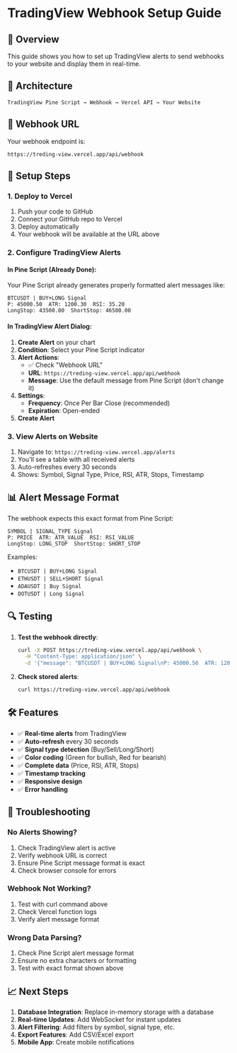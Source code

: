 # TradingView Webhook Setup Guide

## 🎯 Overview
This guide shows you how to set up TradingView alerts to send webhooks to your website and display them in real-time.

## 🚀 Architecture
```
TradingView Pine Script → Webhook → Vercel API → Your Website
```

## 📡 Webhook URL
Your webhook endpoint is:
```
https://treding-view.vercel.app/api/webhook
```

## 🔧 Setup Steps

### 1. Deploy to Vercel
1. Push your code to GitHub
2. Connect your GitHub repo to Vercel
3. Deploy automatically
4. Your webhook will be available at the URL above

### 2. Configure TradingView Alerts

#### In Pine Script (Already Done):
Your Pine Script already generates properly formatted alert messages like:
```
BTCUSDT | BUY+LONG Signal
P: 45000.50  ATR: 1200.30  RSI: 35.20
LongStop: 43500.00  ShortStop: 46500.00
```

#### In TradingView Alert Dialog:
1. **Create Alert** on your chart
2. **Condition**: Select your Pine Script indicator
3. **Alert Actions**: 
   - ✅ Check "Webhook URL"
   - **URL**: `https://treding-view.vercel.app/api/webhook`
   - **Message**: Use the default message from Pine Script (don't change it)
4. **Settings**:
   - **Frequency**: Once Per Bar Close (recommended)
   - **Expiration**: Open-ended
5. **Create Alert**

### 3. View Alerts on Website
1. Navigate to: `https://treding-view.vercel.app/alerts`
2. You'll see a table with all received alerts
3. Auto-refreshes every 30 seconds
4. Shows: Symbol, Signal Type, Price, RSI, ATR, Stops, Timestamp

## 📊 Alert Message Format
The webhook expects this exact format from Pine Script:
```
SYMBOL | SIGNAL_TYPE Signal
P: PRICE  ATR: ATR_VALUE  RSI: RSI_VALUE
LongStop: LONG_STOP  ShortStop: SHORT_STOP
```

Examples:
- `BTCUSDT | BUY+LONG Signal`
- `ETHUSDT | SELL+SHORT Signal`
- `ADAUSDT | Buy Signal`
- `DOTUSDT | Long Signal`

## 🔍 Testing
1. **Test the webhook directly**:
   ```bash
   curl -X POST https://treding-view.vercel.app/api/webhook \
     -H "Content-Type: application/json" \
     -d '{"message": "BTCUSDT | BUY+LONG Signal\nP: 45000.50  ATR: 1200.30  RSI: 35.20\nLongStop: 43500.00  ShortStop: 46500.00"}'
   ```

2. **Check stored alerts**:
   ```bash
   curl https://treding-view.vercel.app/api/webhook
   ```

## 🛠️ Features
- ✅ **Real-time alerts** from TradingView
- ✅ **Auto-refresh** every 30 seconds
- ✅ **Signal type detection** (Buy/Sell/Long/Short)
- ✅ **Color coding** (Green for bullish, Red for bearish)
- ✅ **Complete data** (Price, RSI, ATR, Stops)
- ✅ **Timestamp tracking**
- ✅ **Responsive design**
- ✅ **Error handling**

## 🔧 Troubleshooting

### No Alerts Showing?
1. Check TradingView alert is active
2. Verify webhook URL is correct
3. Ensure Pine Script message format is exact
4. Check browser console for errors

### Webhook Not Working?
1. Test with curl command above
2. Check Vercel function logs
3. Verify alert message format

### Wrong Data Parsing?
1. Check Pine Script alert message format
2. Ensure no extra characters or formatting
3. Test with exact format shown above

## 📈 Next Steps
1. **Database Integration**: Replace in-memory storage with a database
2. **Real-time Updates**: Add WebSocket for instant updates
3. **Alert Filtering**: Add filters by symbol, signal type, etc.
4. **Export Features**: Add CSV/Excel export
5. **Mobile App**: Create mobile notifications
